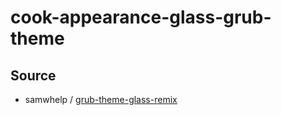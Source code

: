 

# cook-appearance-glass-grub-theme




## Source

* samwhelp / [grub-theme-glass-remix](https://github.com/samwhelp/grub-theme-glass-remix)

